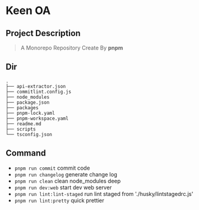 # Keen OA

## Project Description

> A Monorepo Repository Create By **pnpm**

## Dir

```text
.
├── api-extractor.json
├── commitlint.config.js
├── node_modules
├── package.json
├── packages
├── pnpm-lock.yaml
├── pnpm-workspace.yaml
├── readme.md
├── scripts
└── tsconfig.json

```

## Command

- `pnpm run commit` commit code
- `pnpm run changelog` generate change log
- `pnpm run clean` clean node_modules deep
- `pnpm run dev:web` start dev web server
- `pnpm run lint:lint-staged` run lint staged from './husky/lintstagedrc.js'
- `pnpm run lint:pretty` quick prettier
